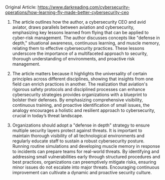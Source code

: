 Original Article: https://www.darkreading.com/cybersecurity-operations/how-learning-fly-made-better-cybersecurity-ceo

1) The article outlines how the author, a cybersecurity CEO and avid aviator, draws parallels between aviation and cybersecurity, emphasizing key lessons learned from flying that can be applied to cyber-risk management. The author discusses concepts like "defense in depth," situational awareness, continuous learning, and muscle memory, relating them to effective cybersecurity practices. These lessons underscore the importance of a multifaceted approach to security, thorough understanding of environments, and proactive risk management.

2) The article matters because it highlights the universality of certain principles across different disciplines, showing that insights from one field can enrich practices in another. The realization that aviation's rigorous safety protocols and disciplined processes can enhance cybersecurity strategies provides organizations with a blueprint to bolster their defenses. By emphasizing comprehensive visibility, continuous training, and proactive identification of small issues, the analogy encourages a holistic and resilient approach to cybersecurity, crucial in today’s threat landscape.

3) Organizations should adopt a "defense in depth" strategy to ensure multiple security layers protect against threats. It is important to maintain thorough visibility of all technological environments and regularly educate staff to sustain a robust cybersecurity posture. Running routine simulations and developing muscle memory in response to incidents can prepare teams for real-world threats. By identifying and addressing small vulnerabilities early through structured procedures and best practices, organizations can preemptively mitigate risks, ensuring minor issues do not escalate into major threats. Encouraging continuous improvement can cultivate a dynamic and proactive security culture.